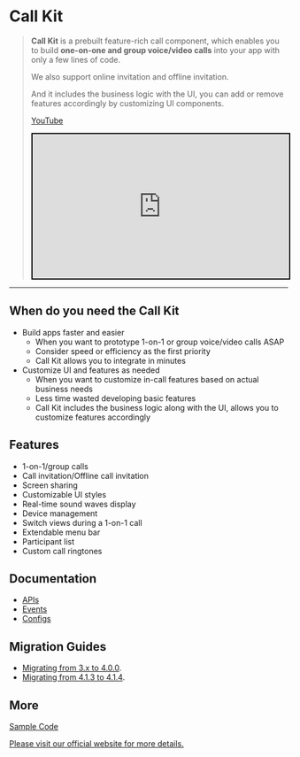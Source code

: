 # Call Kit
>
> **Call Kit** is a prebuilt feature-rich call component, which enables you to build **one-on-one and group voice/video calls** into your app with only a few lines of code.
> 
> We also support online invitation and offline invitation.
> 
> And it includes the business logic with the UI, you can add or remove features accordingly by customizing UI components.
> 
> [YouTube](https://www.youtube.com/embed/mEg32GyIqgI)
> <div style="position: relative; width: 100%; 
>   padding-top: calc(100% * 720 / 1280); 
>   border: 2px black solid;">
>   <iframe 
>     src="https://www.youtube.com/embed/mEg32GyIqgI" 
>     title="ZEGOCLOUD Video Call Feature Intro"
>     style="position: absolute; width: 100%; height: 100%; top: 0;"
>     frameborder="0" 
>     allow="accelerometer; 
>     autoplay; 
>     clipboard-write; 
>     encrypted-media; gyroscope; 
>     picture-in-picture; 
>     web-share" 
>     allowfullscreen>
>   </iframe>
> </div>
> 

---

## When do you need the Call Kit

- Build apps faster and easier
  - When you want to prototype 1-on-1 or group voice/video calls ASAP
  - Consider speed or efficiency as the first priority
  - Call Kit allows you to integrate in minutes
- Customize UI and features as needed
  - When you want to customize in-call features based on actual business needs
  - Less time wasted developing basic features
  - Call Kit includes the business logic along with the UI, allows you to customize features accordingly 

## Features

- 1-on-1/group calls
- Call invitation/Offline call invitation
- Screen sharing
- Customizable UI styles
- Real-time sound waves display
- Device management
- Switch views during a 1-on-1 call
- Extendable menu bar
- Participant list
- Custom call ringtones

## Documentation

- [APIs](https://pub.dev/documentation/zego_uikit_prebuilt_call/latest/topics/APIs-topic.html)
- [Events](https://pub.dev/documentation/zego_uikit_prebuilt_call/latest/topics/Events-topic.html)
- [Configs](https://pub.dev/documentation/zego_uikit_prebuilt_call/latest/topics/Configs-topic.html)
  
## Migration Guides
- [Migrating from 3.x to 4.0.0](https://pub.dev/documentation/zego_uikit_prebuilt_call/latest/topics/Migration:%20from%203.x%20to%204.0-topic.html).
- [Migrating from 4.1.3 to 4.1.4](https://pub.dev/documentation/zego_uikit_prebuilt_call/latest/topics/Migration:%20from%204.1.3%20to%204.1.4-topic.html).

## More
[Sample Code](https://github.com/ZEGOCLOUD/zego_uikit_prebuilt_call_example_flutter)


[Please visit our official website for more details.](https://docs.zegocloud.com/article/14746)